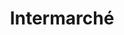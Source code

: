 ---
title: "Intermarché"
url: /asnieres-sur-seine/intermarche-rue-pierre-brossolette/
shop: Supermarkt
---